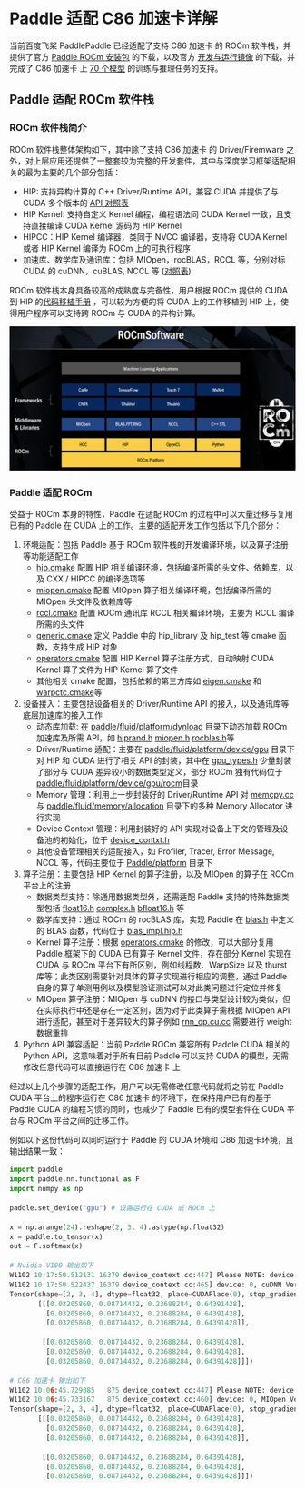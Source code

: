 # Paddle 适配 C86 加速卡详解

当前百度飞桨 PaddlePaddle 已经适配了支持 C86 加速卡 的 ROCm 软件栈，并提供了官方 [Paddle ROCm 安装包](https://www.paddlepaddle.org.cn/install/quick?docurl=/documentation/docs/zh/guides/09_hardware_support/rocm_docs/paddle_install_cn.html) 的下载，以及官方 [开发与运行镜像](https://www.paddlepaddle.org.cn/documentation/docs/zh/guides/09_hardware_support/rocm_docs/paddle_install_cn.html) 的下载，并完成了 C86 加速卡 上 [70 个模型](https://www.paddlepaddle.org.cn/documentation/docs/zh/guides/09_hardware_support/rocm_docs/paddle_rocm_cn.html) 的训练与推理任务的支持。

## Paddle 适配 ROCm 软件栈

### ROCm 软件栈简介

ROCm 软件栈整体架构如下，其中除了支持 C86 加速卡 的 Driver/Firemware 之外，对上层应用还提供了一整套较为完整的开发套件，其中与深度学习框架适配相关的最为主要的几个部分包括：

- HIP: 支持异构计算的 C++ Driver/Runtime API，兼容 CUDA 并提供了与 CUDA 多个版本的 [API 对照表](https://github.com/ROCm-Developer-Tools/HIP/blob/master/docs/markdown/CUDA_Runtime_API_functions_supported_by_HIP.md)
- HIP Kernel: 支持自定义 Kernel 编程，编程语法同 CUDA Kernel 一致，且支持直接编译 CUDA Kernel 源码为 HIP Kernel
- HIPCC：HIP Kernel 编译器，类同于 NVCC 编译器，支持将 CUDA Kernel 或者 HIP Kernel 编译为 ROCm 上的可执行程序
- 加速库、数学库及通讯库：包括 MIOpen，rocBLAS，RCCL 等，分别对标 CUDA 的 cuDNN，cuBLAS, NCCL 等 ([对照表](https://github.com/ROCm-Developer-Tools/HIP/blob/master/docs/markdown/hip_porting_guide.md#library-equivalents))

ROCm 软件栈本身具备较高的成熟度与完备性，用户根据 ROCm 提供的 CUDA 到 HIP 的[代码移植手册](https://rocmdocs.amd.com/en/latest/Programming_Guides/HIP-porting-guide.html) ，可以较为方便的将 CUDA 上的工作移植到 HIP 上，使得用户程序可以支持跨 ROCm 与 CUDA 的异构计算。

![图片](../images/sugon_rocm.png)


### Paddle 适配 ROCm

受益于 ROCm 本身的特性，Paddle 在适配 ROCm 的过程中可以大量迁移与复用已有的 Paddle 在 CUDA 上的工作。主要的适配开发工作包括以下几个部分：

1. 环境适配：包括 Paddle 基于 ROCm 软件栈的开发编译环境，以及算子注册等功能适配工作
   - [hip.cmake](https://github.com/PaddlePaddle/Paddle/blob/develop/cmake/hip.cmake) 配置 HIP 相关编译环境，包括编译所需的头文件、依赖库，以及 CXX / HIPCC 的编译选项等
   - [miopen.cmake](https://github.com/PaddlePaddle/Paddle/blob/develop/cmake/miopen.cmake) 配置 MIOpen 算子相关编译环境，包括编译所需的 MIOpen 头文件及依赖库等
   - [rccl.cmake](https://github.com/PaddlePaddle/Paddle/blob/develop/cmake/rccl.cmake) 配置 ROCm 通讯库 RCCL 相关编译环境，主要为 RCCL 编译所需的头文件
   - [generic.cmake](https://github.com/PaddlePaddle/Paddle/blob/develop/cmake/generic.cmake#L575) 定义 Paddle 中的 hip_library 及 hip_test 等 cmake 函数，支持生成 HIP 对象
   - [operators.cmake](https://github.com/PaddlePaddle/Paddle/blob/develop/cmake/operators.cmake#L98) 配置 HIP Kernel 算子注册方式，自动映射 CUDA Kernel 算子文件为 HIP Kernel 算子文件
   - 其他相关 cmake 配置，包括依赖的第三方库如 [eigen.cmake](https://github.com/PaddlePaddle/Paddle/blob/develop/cmake/external/eigen.cmake) 和 [warpctc.cmake](https://github.com/PaddlePaddle/Paddle/blob/develop/cmake/external/warpctc.cmake)等
2. 设备接入：主要包括设备相关的 Driver/Runtime API 的接入，以及通讯库等底层加速库的接入工作
   - 动态库加载: 在 [paddle/fluid/platform/dynload](https://github.com/PaddlePaddle/Paddle/tree/develop/paddle/fluid/platform/dynload) 目录下动态加载 ROCm 加速库及所需 API，如 [hiprand.h](https://github.com/PaddlePaddle/Paddle/blob/develop/paddle/fluid/platform/dynload/hiprand.h) [miopen.h](https://github.com/PaddlePaddle/Paddle/blob/develop/paddle/fluid/platform/dynload/miopen.h) [rocblas.h](https://github.com/PaddlePaddle/Paddle/blob/develop/paddle/fluid/platform/dynload/rocblas.h)等
   - Driver/Runtime 适配：主要在 [paddle/fluid/platform/device/gpu](https://github.com/PaddlePaddle/Paddle/tree/develop/paddle/fluid/platform/device/gpu) 目录下对 HIP 和 CUDA 进行了相关 API 的封装，其中在 [gpu_types.h](https://github.com/PaddlePaddle/Paddle/blob/develop/paddle/fluid/platform/device/gpu/gpu_types.h) 少量封装了部分与 CUDA 差异较小的数据类型定义，部分 ROCm 独有代码位于[paddle/fluid/platform/device/gpu/rocm](https://github.com/PaddlePaddle/Paddle/tree/develop/paddle/fluid/platform/device/gpu/rocm)目录
   - Memory 管理：利用上一步封装好的 Driver/Runtime API 对 [memcpy.cc](https://github.com/PaddlePaddle/Paddle/blob/develop/paddle/fluid/memory/memcpy.cc#L574) 与 [paddle/fluid/memory/allocation](https://github.com/PaddlePaddle/Paddle/tree/develop/paddle/fluid/memory/allocation) 目录下的多种 Memory Allocator 进行实现
   - Device Context 管理：利用封装好的 API 实现对设备上下文的管理及设备池的初始化，位于 [device_contxt.h](https://github.com/PaddlePaddle/Paddle/blob/develop/paddle/fluid/platform/device_context.h)
   - 其他设备管理相关的适配接入，如 Profiler, Tracer, Error Message, NCCL 等，代码主要位于 [Paddle/platform](https://github.com/PaddlePaddle/Paddle/tree/develop/paddle/fluid/platform) 目录下
3. 算子注册：主要包括 HIP Kernel 的算子注册，以及 MIOpen 的算子在 ROCm 平台上的注册
   - 数据类型支持：除通用数据类型外，还需适配 Paddle 支持的特殊数据类型包括 [float16.h](https://github.com/PaddlePaddle/Paddle/blob/develop/paddle/fluid/platform/float16.h#L144) [complex.h](https://github.com/PaddlePaddle/Paddle/blob/develop/paddle/fluid/platform/complex.h#L88) [bfloat16.h](https://github.com/PaddlePaddle/Paddle/blob/develop/paddle/fluid/platform/bfloat16.h#L65) 等
   - 数学库支持：通过 ROCm 的 rocBLAS 库，实现 Paddle 在 [blas.h](https://github.com/PaddlePaddle/Paddle/blob/develop/paddle/phi/kernels/funcs/blas/blas.h) 中定义的 BLAS 函数，代码位于 [blas_impl.hip.h](https://github.com/PaddlePaddle/Paddle/blob/develop/paddle/phi/kernels/funcs/blas/blas_impl.hip.h)
   - Kernel 算子注册：根据 [operators.cmake](https://github.com/PaddlePaddle/Paddle/blob/develop/cmake/operators.cmake#L98) 的修改，可以大部分复用 Paddle 框架下的 CUDA 已有算子 Kernel 文件，存在部分 Kernel 实现在 CUDA 与 ROCm 平台下有所区别，例如线程数、WarpSize 以及 thurst 库等；此类区别需要针对具体的算子实现进行相应的调整，通过 Paddle 自身的算子单测用例以及模型验证测试可以对此类问题进行定位并修复
   - MIOpen 算子注册：MIOpen 与 cuDNN 的接口与类型设计较为类似，但在实际执行中还是存在一定区别，因为对于此类算子需根据 MIOpen API 进行适配，甚至对于差异较大的算子例如 [rnn_op.cu.cc](https://github.com/PaddlePaddle/Paddle/blob/develop/paddle/fluid/operators/rnn_op.cu.cc#L506) 需要进行 weight 数据重排
4. Python API 兼容适配：当前 Paddle ROCm 兼容所有 Paddle CUDA 相关的 Python API，这意味着对于所有目前 Paddle 可以支持 CUDA 的模型，无需修改任意代码可以直接运行在 C86 加速卡 上

经过以上几个步骤的适配工作，用户可以无需修改任意代码就将之前在 Paddle CUDA 平台上的程序运行在 C86 加速卡 的环境下，在保持用户已有的基于 Paddle CUDA 的编程习惯的同时，也减少了 Paddle 已有的模型套件在 CUDA 平台与 ROCm 平台之间的迁移工作。

例如以下这份代码可以同时运行于 Paddle 的 CUDA 环境和 C86 加速卡环境，且输出结果一致：

```python
import paddle
import paddle.nn.functional as F
import numpy as np

paddle.set_device("gpu") # 设置运行在 CUDA 或 ROCm 上

x = np.arange(24).reshape(2, 3, 4).astype(np.float32)
x = paddle.to_tensor(x)
out = F.softmax(x)

# Nvidia V100 输出如下
W1102 10:17:50.512131 16379 device_context.cc:447] Please NOTE: device: 0, GPU Compute Capability: 7.0, Driver API Version: 11.2, Runtime API Version: 10.1
W1102 10:17:50.522437 16379 device_context.cc:465] device: 0, cuDNN Version: 7.6.
Tensor(shape=[2, 3, 4], dtype=float32, place=CUDAPlace(0), stop_gradient=True,
       [[[0.03205860, 0.08714432, 0.23688284, 0.64391428],
         [0.03205860, 0.08714432, 0.23688284, 0.64391428],
         [0.03205860, 0.08714432, 0.23688284, 0.64391428]],

        [[0.03205860, 0.08714432, 0.23688284, 0.64391428],
         [0.03205860, 0.08714432, 0.23688284, 0.64391428],
         [0.03205860, 0.08714432, 0.23688284, 0.64391428]]])

# C86 加速卡 输出如下
W1102 10:06:45.729085   875 device_context.cc:447] Please NOTE: device: 0, GPU Compute Capability: 90.0, Driver API Version: 321.0, Runtime API Version: 3.1
W1102 10:06:45.733167   875 device_context.cc:460] device: 0, MIOpen Version: 2.11.0
Tensor(shape=[2, 3, 4], dtype=float32, place=CUDAPlace(0), stop_gradient=True,
       [[[0.03205860, 0.08714432, 0.23688284, 0.64391428],
         [0.03205860, 0.08714432, 0.23688284, 0.64391428],
         [0.03205860, 0.08714432, 0.23688284, 0.64391428]],

        [[0.03205860, 0.08714432, 0.23688284, 0.64391428],
         [0.03205860, 0.08714432, 0.23688284, 0.64391428],
         [0.03205860, 0.08714432, 0.23688284, 0.64391428]]])
```
